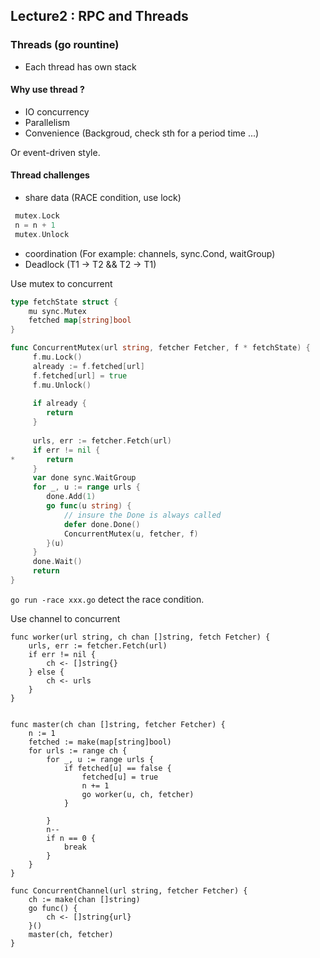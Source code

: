 ## Lecture2 : RPC and Threads 

### Threads (go rountine)
- Each thread has own stack

#### Why use thread ?
- IO concurrency
- Parallelism
- Convenience (Backgroud, check sth for a period time ...)

Or event-driven style.

#### Thread challenges 
- share data (RACE condition, use lock)
```go
 mutex.Lock
 n = n + 1
 mutex.Unlock
```
- coordination (For example: channels, sync.Cond, waitGroup)
- Deadlock (T1 -> T2 && T2 -> T1) 
 
Use mutex to concurrent
```go
type fetchState struct {
	mu sync.Mutex
	fetched map[string]bool
}

func ConcurrentMutex(url string, fetcher Fetcher, f * fetchState) { 
	 f.mu.Lock()
	 already := f.fetched[url]
	 f.fetched[url] = true
	 f.mu.Unlock()
	 
	 if already {
	 	return
	 }
	 
	 urls, err := fetcher.Fetch(url)
	 if err != nil {
* 	 	return
	 }
	 var done sync.WaitGroup
	 for _, u := range urls {
	 	done.Add(1)
	 	go func(u string) {
	 		// insure the Done is always called 
	 		defer done.Done()
	 		ConcurrentMutex(u, fetcher, f)
	 	}(u)
	 }
	 done.Wait()
	 return
}

```

`go run -race xxx.go` detect the race condition. 


Use channel to concurrent
```
func worker(url string, ch chan []string, fetch Fetcher) {
	urls, err := fetcher.Fetch(url)
	if err != nil {
		ch <- []string{}
	} else {
		ch <- urls
	}
}


func master(ch chan []string, fetcher Fetcher) {
	n := 1
	fetched := make(map[string]bool)
	for urls := range ch {
		for _, u := range urls {
			if fetched[u] == false {
				fetched[u] = true
				n += 1
				go worker(u, ch, fetcher)
			}
			
		}
		n--
		if n == 0 {
			break
		}
	}
}

func ConcurrentChannel(url string, fetcher Fetcher) {
	ch := make(chan []string)
	go func() {
		ch <- []string{url}
	}()
	master(ch, fetcher)
}

```